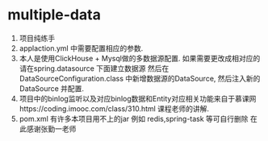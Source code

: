 # multiple-data
1. 项目纯练手
2. applaction.yml 中需要配置相应的参数.
3. 本人是使用ClickHouse + Mysql做的多数据源配置. 如果需要更改成相对应的 请在spring.datasource 下面建立数据源 然后在
   DataSourceConfiguration.class 中新增数据源的DataSource, 然后注入新的DataSource 并配置.
4. 项目中的binlog监听以及对应binlog数据和Entity对应相关功能来自于慕课网https://coding.imooc.com/class/310.html 课程老师的讲解.
5. pom.xml 有许多本项目用不上的jar 例如 redis,spring-task 等可自行删除
在此感谢张勤一老师
